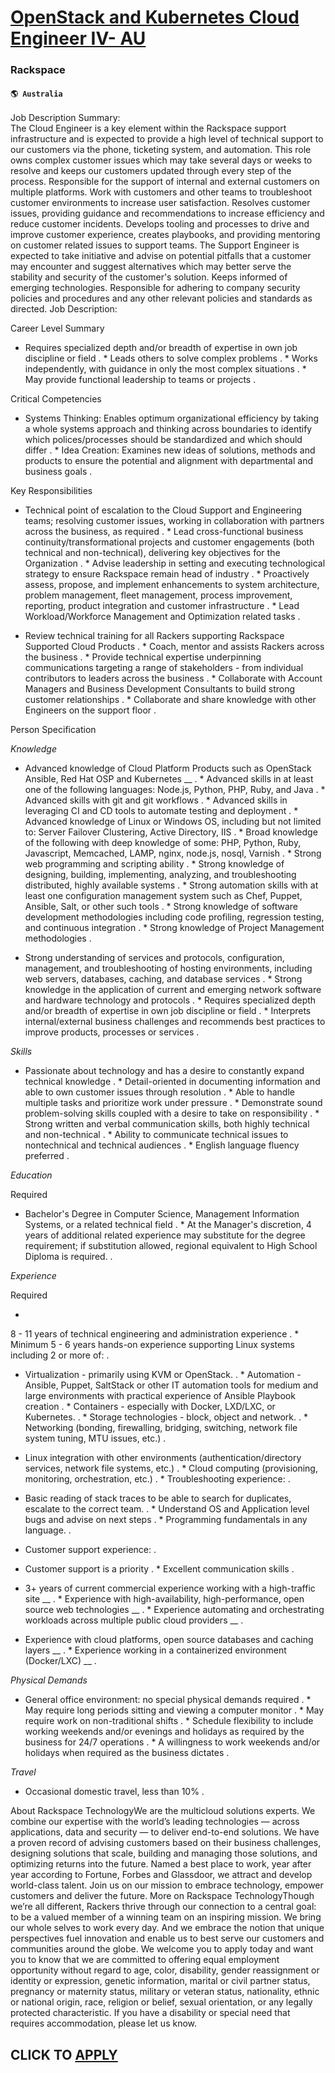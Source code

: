 # [OpenStack and Kubernetes Cloud Engineer IV- AU](https://www.remotewlb.com/apply/openstack-and-kubernetes-cloud-engineer-iv-au-53486)  
### Rackspace  
#### `🌎 Australia`  
Job Description Summary:  
The Cloud Engineer is a key element within the Rackspace support infrastructure and is expected to provide a high level of technical support to our customers via the phone, ticketing system, and automation. This role owns complex customer issues which may take several days or weeks to resolve and keeps our customers updated through every step of the process. Responsible for the support of internal and external customers on multiple platforms. Work with customers and other teams to troubleshoot customer environments to increase user satisfaction. Resolves customer issues, providing guidance and recommendations to increase efficiency and reduce customer incidents. Develops tooling and processes to drive and improve customer experience, creates playbooks, and providing mentoring on customer related issues to support teams. The Support Engineer is expected to take initiative and advise on potential pitfalls that a customer may encounter and suggest alternatives which may better serve the
stability and security of the customer's solution. Keeps informed of emerging technologies. Responsible for adhering to company security policies and procedures and any other relevant policies and standards as directed. Job Description:

Career Level Summary

  * Requires specialized depth and/or breadth of expertise in own job discipline or field . * Leads others to solve complex problems . * Works independently, with guidance in only the most complex situations . * May provide functional leadership to teams or projects . 

Critical Competencies

  * Systems Thinking: Enables optimum organizational efficiency by taking a whole systems approach and thinking across boundaries to identify which polices/processes should be standardized and which should differ . * Idea Creation: Examines new ideas of solutions, methods and products to ensure the potential and alignment with departmental and business goals . 

Key Responsibilities

  * Technical point of escalation to the Cloud Support and Engineering teams; resolving customer issues, working in collaboration with partners across the business, as required . * Lead cross-functional business continuity/transformational projects and customer engagements (both technical and non-technical), delivering key objectives for the Organization . * Advise leadership in setting and executing technological strategy to ensure Rackspace remain head of industry . * Proactively assess, propose, and implement enhancements to system architecture, problem management, fleet management, process improvement, reporting, product integration and customer infrastructure . * Lead Workload/Workforce Management and Optimization related tasks . 

  * Review technical training for all Rackers supporting Rackspace Supported Cloud Products . * Coach, mentor and assists Rackers across the business . * Provide technical expertise underpinning communications targeting a range of stakeholders - from individual contributors to leaders across the business . * Collaborate with Account Managers and Business Development Consultants to build strong customer relationships . * Collaborate and share knowledge with other Engineers on the support floor . 

Person Specification

_Knowledge_

  * Advanced knowledge of Cloud Platform Products such as OpenStack Ansible, Red Hat OSP and Kubernetes __ . * Advanced skills in at least one of the following languages: Node.js, Python, PHP, Ruby, and Java . * Advanced skills with git and git workflows . * Advanced skills in leveraging CI and CD tools to automate testing and deployment . * Advanced knowledge of Linux or Windows OS, including but not limited to: Server Failover Clustering, Active Directory, IIS . * Broad knowledge of the following with deep knowledge of some: PHP, Python, Ruby, Javascript, Memcached, LAMP, nginx, node.js, nosql, Varnish . * Strong web programming and scripting ability . * Strong knowledge of designing, building, implementing, analyzing, and troubleshooting distributed, highly available systems . * Strong automation skills with at least one configuration management system such as Chef, Puppet, Ansible, Salt, or other such tools . * Strong knowledge of software development methodologies including code profiling, regression testing, and continuous integration . * Strong knowledge of Project Management methodologies . 

  * Strong understanding of services and protocols, configuration, management, and troubleshooting of hosting environments, including web servers, databases, caching, and database services . * Strong knowledge in the application of current and emerging network software and hardware technology and protocols . * Requires specialized depth and/or breadth of expertise in own job discipline or field . * Interprets internal/external business challenges and recommends best practices to improve products, processes or services . 

_Skills_

  * Passionate about technology and has a desire to constantly expand technical knowledge . * Detail-oriented in documenting information and able to own customer issues through resolution . * Able to handle multiple tasks and prioritize work under pressure . * Demonstrate sound problem-solving skills coupled with a desire to take on responsibility . * Strong written and verbal communication skills, both highly technical and non-technical . * Ability to communicate technical issues to nontechnical and technical audiences . * English language fluency preferred . 

_Education_

Required

  * Bachelor's Degree in Computer Science, Management Information Systems, or a related technical field . * At the Manager's discretion, 4 years of additional related experience may substitute for the degree requirement; if substitution allowed, regional equivalent to High School Diploma is required. . 

_Experience_

Required

  *   
8 - 11 years of technical engineering and administration experience . * Minimum 5 - 6 years hands-on experience supporting Linux systems including 2 or more of: .

  * Virtualization - primarily using KVM or OpenStack. . * Automation - Ansible, Puppet, SaltStack or other IT automation tools for medium and large environments with practical experience of Ansible Playbook creation . * Containers - especially with Docker, LXD/LXC, or Kubernetes. . * Storage technologies - block, object and network. . * Networking (bonding, firewalling, bridging, switching, network file system tuning, MTU issues, etc.) . 
  * Linux integration with other environments (authentication/directory services, network file systems, etc.) . * Cloud computing (provisioning, monitoring, orchestration, etc.) . * Troubleshooting experience: . 
  * Basic reading of stack traces to be able to search for duplicates, escalate to the correct team. . * Understand OS and Application level bugs and advise on next steps . * Programming fundamentals in any language. . 
  * Customer support experience: . 
  * Customer support is a priority . * Excellent communication skills . 
  * 3+ years of current commercial experience working with a high-traffic site __ . * Experience with high-availability, high-performance, open source web technologies __ . * Experience automating and orchestrating workloads across multiple public cloud providers __ . 

  * Experience with cloud platforms, open source databases and caching layers __ . * Experience working in a containerized environment (Docker/LXC) __ . 

_Physical Demands_

  * General office environment: no special physical demands required . * May require long periods sitting and viewing a computer monitor . * May require work on non-traditional shifts . * Schedule flexibility to include working weekends and/or evenings and holidays as required by the business for 24/7 operations . * A willingness to work weekends and/or holidays when required as the business dictates . 

_Travel_

  * Occasional domestic travel, less than 10% . 

  
About Rackspace TechnologyWe are the multicloud solutions experts. We combine our expertise with the world’s leading technologies — across applications, data and security — to deliver end-to-end solutions. We have a proven record of advising customers based on their business challenges, designing solutions that scale, building and managing those solutions, and optimizing returns into the future. Named a best place to work, year after year according to Fortune, Forbes and Glassdoor, we attract and develop world-class talent. Join us on our mission to embrace technology, empower customers and deliver the future. More on Rackspace TechnologyThough we’re all different, Rackers thrive through our connection to a central goal: to be a valued member of a winning team on an inspiring mission. We bring our whole selves to work every day. And we embrace the notion that unique perspectives fuel innovation and enable us to best serve our customers and communities around the globe. We welcome you
to apply today and want you to know that we are committed to offering equal employment opportunity without regard to age, color, disability, gender reassignment or identity or expression, genetic information, marital or civil partner status, pregnancy or maternity status, military or veteran status, nationality, ethnic or national origin, race, religion or belief, sexual orientation, or any legally protected characteristic. If you have a disability or special need that requires accommodation, please let us know.  
## CLICK TO [APPLY](https://www.remotewlb.com/apply/openstack-and-kubernetes-cloud-engineer-iv-au-53486)

